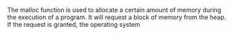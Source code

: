 The malloc function is used to allocate a certain amount of memory during the execution of a program. It will request a block of memory from the heap. If the request is granted, the operating system
